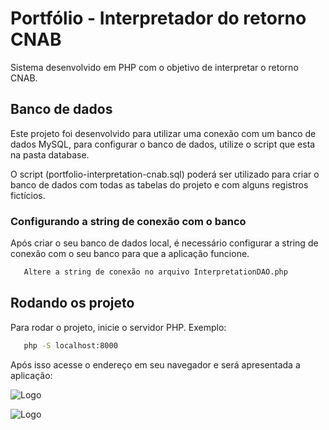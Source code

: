 # Portfólio - Interpretador do retorno CNAB
Sistema desenvolvido em PHP com o objetivo de interpretar o retorno CNAB.

## Banco de dados

Este projeto foi desenvolvido para utilizar uma conexão com um banco de dados MySQL, para configurar o banco de dados, utilize o script que esta na pasta database. 

O script (portfolio-interpretation-cnab.sql) poderá ser utilizado para criar o banco de dados com todas as tabelas do projeto e com alguns registros fictícios.

### Configurando a string de conexão com o banco

Após criar o seu banco de dados local, é necessário configurar a string de conexão com o seu banco para que a aplicação funcione.

```bash
   Altere a string de conexão no arquivo InterpretationDAO.php
```

## Rodando os projeto

Para rodar o projeto, inicie o servidor PHP.
Exemplo:

```bash
   php -S localhost:8000
```

Após isso acesse o endereço em seu navegador e será apresentada a aplicação:

![Logo](https://i.postimg.cc/9Mqjf4WY/interpretador-retorno-cnab-01.png)

![Logo](https://i.postimg.cc/NFqv2gFq/interpretador-retorno-cnab-02.png)

